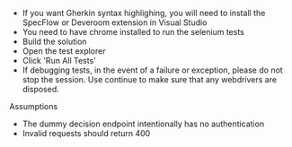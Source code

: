 * If you want Gherkin syntax highlighing, you will need to install the SpecFlow or Deveroom extension in Visual Studio
* You need to have chrome installed to run the selenium tests
* Build the solution
* Open the test explorer
* Click 'Run All Tests'
* If debugging tests, in the event of a failure or exception, please do not stop the session. Use continue to make sure that any webdrivers are disposed.

Assumptions

* The dummy decision endpoint intentionally has no authentication 
* Invalid requests should return 400
